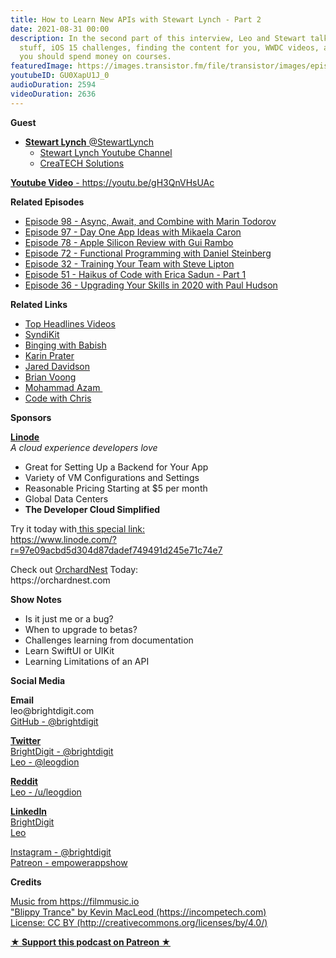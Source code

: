 ```yaml
---
title: How to Learn New APIs with Stewart Lynch - Part 2
date: 2021-08-31 00:00
description: In the second part of this interview, Leo and Stewart talk about re-learning
  stuff, iOS 15 challenges, finding the content for you, WWDC videos, and whether
  you should spend money on courses.
featuredImage: https://images.transistor.fm/file/transistor/images/episode/625596/full_1629393916-artwork.jpg
youtubeID: GU0XapU1J_0
audioDuration: 2594
videoDuration: 2636
---
```

<p><strong>Guest</strong></p><ul><li>
<a href="https://twitter.com/StewartLynch"><strong>Stewart Lynch</strong> @StewartLynch</a><ul>
<li><a href="https://www.youtube.com/StewartLynch">Stewart Lynch Youtube Channel</a></li>
<li><a href="https://www.createchsol.com/">CreaTECH Solutions</a></li>
</ul>
</li></ul><p><a href="https://youtu.be/gH3QnVHsUAc"><strong>Youtube Video</strong> - https://youtu.be/gH3QnVHsUAc</a></p><p><b>Related Episodes</b></p><ul>
<li><a href="https://share.transistor.fm/s/f234b424">Episode 98 - Async, Await, and Combine with Marin Todorov</a></li>
<li><a href="https://share.transistor.fm/s/d60deac1">Episode 97 - Day One App Ideas with Mikaela Caron</a></li>
<li><a href="https://share.transistor.fm/s/588ee24d">Episode 78 - Apple Silicon Review with Gui Rambo</a></li>
<li><a href="https://share.transistor.fm/s/b203049d">Episode 72 - Functional Programming with Daniel Steinberg</a></li>
<li><a href="https://share.transistor.fm/s/eaeed04a">Episode 32 - Training Your Team with Steve Lipton</a></li>
<li><a href="https://share.transistor.fm/s/4d6360c9">Episode 51 - Haikus of Code with Erica Sadun - Part 1</a></li>
<li><a href="https://share.transistor.fm/s/eba8ef64">Episode 36 - Upgrading Your Skills in 2020 with Paul Hudson</a></li>
</ul><p><b>Related Links</b></p><ul>
<li><a href="https://www.youtube.com/playlist?list=PLBn01m5Vbs4B2-J-sCG1BlxuGu9o4mdQw">Top Headlines Videos</a></li>
<li><a href="https://syndikit.dev/">SyndiKit</a></li>
<li><a href="https://www.youtube.com/channel/UCJHA_jMfCvEnv-3kRjTCQXw">Binging with Babish</a></li>
<li><a href="https://www.youtube.com/channel/UCAkHGQ1Z78fH9WHp45Dq2rQ">Karin Prater</a></li>
<li><a href="https://www.youtube.com/user/Archetapp">Jared Davidson</a></li>
<li><a href="https://www.youtube.com/c/LetsBuildThatApp">Brian Voong</a></li>
<li><a href="https://www.youtube.com/channel/UCKvDySsrOVgUgRLhWHeyHJA">Mohammad Azam </a></li>
<li><a href="https://www.youtube.com/user/CodeWithChris">Code with Chris</a></li>
</ul><p><b>Sponsors</b></p><p><a href="https://www.linode.com/?r=97e09acbd5d304d87dadef749491d245e71c74e7"><strong>Linode</strong></a><br><em>A cloud experience developers love</em></p><ul>
<li>Great for Setting Up a Backend for Your App</li>
<li>Variety of VM Configurations and Settings</li>
<li>Reasonable Pricing Starting at $5 per month</li>
<li>Global Data Centers</li>
<li><strong>The Developer Cloud Simplified</strong></li>
</ul><p>Try it today with<a href="https://transistor.fm/?via=empowerapps"> </a><a href="https://www.linode.com/?r=97e09acbd5d304d87dadef749491d245e71c74e7">this special link:<br>https://www.linode.com/?r=97e09acbd5d304d87dadef749491d245e71c74e7</a></p><p>Check out <a href="https://orchardnest.com/">OrchardNest</a> Today:<br>https://orchardnest.com</p><p><b>Show Notes</b></p><ul>
<li>Is it just me or a bug?</li>
<li>When to upgrade to betas?</li>
<li>Challenges learning from documentation</li>
<li>Learn SwiftUI or UIKit</li>
<li>Learning Limitations of an API</li>
</ul><p><b>Social Media</b></p><p><strong>Email</strong><br>leo@brightdigit.com<br><a href="https://github.com/brightdigit">GitHub - @brightdigit</a></p><p><a href="https://twitter.com/brightdigit"><strong>Twitter </strong><br>BrightDigit - @brightdigit</a><br><a href="https://twitter.com/leogdion">Leo - @leogdion</a></p><p><a href="https://www.reddit.com/user/leogdion"><strong>Reddit</strong><br>Leo - /u/leogdion</a></p><p><a href="https://www.linkedin.com/company/bright-digit"><strong>LinkedIn</strong><br>BrightDigit</a><br><a href="https://www.linkedin.com/in/leogdion/">Leo</a></p><p><a href="https://www.instagram.com/brightdigit/">Instagram - @brightdigit</a><br><a href="https://www.patreon.com/empowerappsshow">Patreon - empowerappshow</a></p><p><b>Credits</b></p><p><a href="https://filmmusic.io/">Music from https://filmmusic.io</a><br><a href="https://incompetech.com/">"Blippy Trance" by Kevin MacLeod (https://incompetech.com)</a><br><a href="http://creativecommons.org/licenses/by/4.0/">License: CC BY (http://creativecommons.org/licenses/by/4.0/)</a></p><p><strong><a rel="payment" title="★ Support this podcast on Patreon ★" href="https://www.patreon.com/empowerappsshow">★ Support this podcast on Patreon ★</a></strong></p>
      